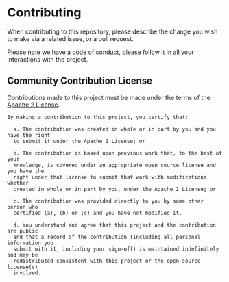 # Contributing

When contributing to this repository, please describe the change you wish to
make via a related issue, or a pull request.

Please note we have a [code of conduct](CODE_OF_CONDUCT.md), please follow it in
all your interactions with the project.

## Community Contribution License

Contributions made to this project must be made under the terms of the
[Apache 2 License](https://www.apache.org/licenses/LICENSE-2.0).

```
By making a contribution to this project, you certify that:

  a. The contribution was created in whole or in part by you and you have the right
  to submit it under the Apache 2 License; or

  b. The contribution is based upon previous work that, to the best of your
  knowledge, is covered under an appropriate open source license and you have the
  right under that license to submit that work with modifications, whether
  created in whole or in part by you, under the Apache 2 License; or

  c. The contribution was provided directly to you by some other person who
  certified (a), (b) or (c) and you have not modified it.

  d. You understand and agree that this project and the contribution are public
  and that a record of the contribution (including all personal information you
  submit with it, including your sign-off) is maintained indefinitely and may be
  redistributed consistent with this project or the open source license(s)
  involved.
```
